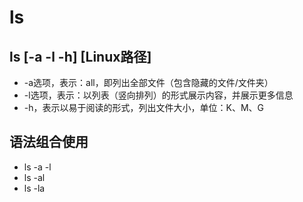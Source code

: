 # ls

## ls [-a -l -h] [Linux路径]

- -a选项，表示：all，即列出全部文件（包含隐藏的文件/文件夹）
- -l选项，表示：以列表（竖向排列）的形式展示内容，并展示更多信息
- -h，表示以易于阅读的形式，列出文件大小，单位：K、M、G

## 语法组合使用

- ls -a -l
- ls -al
- ls -la